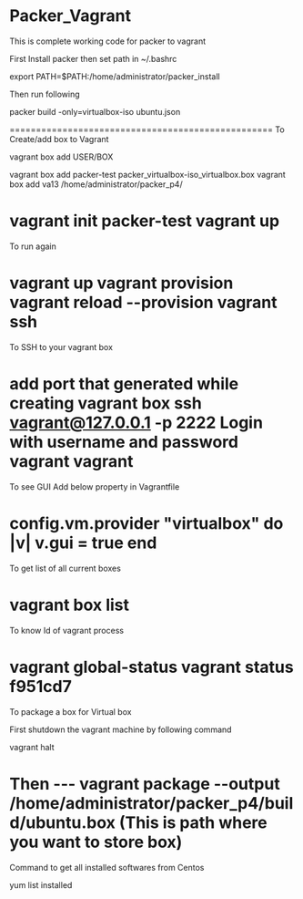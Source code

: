 # Packer_Vagrant

This is complete working code for packer to vagrant

First Install packer then set path in  ~/.bashrc

export PATH=$PATH:/home/administrator/packer_install

Then run following

packer build -only=virtualbox-iso ubuntu.json

==================================================
To Create/add box to Vagrant

vagrant box add USER/BOX

vagrant box add packer-test packer_virtualbox-iso_virtualbox.box
vagrant box add va13 /home/administrator/packer_p4/ 

vagrant init packer-test
vagrant up
===================================================
To run again 

vagrant up
vagrant provision
vagrant reload --provision
vagrant ssh
====================================================
To SSH to your vagrant box

add port that generated while creating vagrant box
ssh vagrant@127.0.0.1 -p 2222
Login with username and password vagrant vagrant
====================================================
To see GUI Add below property in Vagrantfile 

config.vm.provider "virtualbox" do |v|
  v.gui = true
end
====================================================
To get list of all current boxes

vagrant box list
====================================================
To know Id of vagrant process

vagrant global-status
vagrant status f951cd7
===================================================
To package a box for Virtual box 

First shutdown the vagrant machine by following command

vagrant halt

Then ---
vagrant package --output /home/administrator/packer_p4/build/ubuntu.box (This is path where you want to store box)
=====================================================
Command to get all installed softwares from Centos

yum list installed



